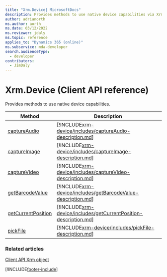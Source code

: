 ```yaml
---
title: "Xrm.Device| MicrosoftDocs"
description: Provides methods to use native device capabilities via Xrm.Device.
author: adrianorth
ms.author: aorth
ms.date: 03/12/2022
ms.reviewer: jdaly
ms.topic: reference
applies_to: "Dynamics 365 (online)"
ms.subservice: mda-developer
search.audienceType:
  - developer
contributors:
  - JimDaly
---
```


# Xrm.Device (Client API reference)

Provides methods to use native device capabilities.

| Method                                                 | Description                                                                                                              |
| ------------------------------------------------------ | ------------------------------------------------------------------------------------------------------------------------ |
| [captureAudio](xrm-device/captureAudio.md)             | [!INCLUDE[xrm-device/includes/captureAudio-description.md](xrm-device/includes/captureAudio-description.md)]             |
| [captureImage](xrm-device/captureImage.md)             | [!INCLUDE[xrm-device/includes/captureImage-description.md](xrm-device/includes/captureImage-description.md)]             |
| [captureVideo](xrm-device/captureVideo.md)             | [!INCLUDE[xrm-device/includes/captureVideo-description.md](xrm-device/includes/captureVideo-description.md)]             |
| [getBarcodeValue](xrm-device/getBarcodeValue.md)       | [!INCLUDE[xrm-device/includes/getBarcodeValue-description.md](xrm-device/includes/getBarcodeValue-description.md)]       |
| [getCurrentPosition](xrm-device/getCurrentPosition.md) | [!INCLUDE[xrm-device/includes/getCurrentPosition-description.md](xrm-device/includes/getCurrentPosition-description.md)] |
| [pickFile](xrm-device/pickFile.md)                     | [!INCLUDE[xrm-device/includes/pickFile-description.md](xrm-device/includes/pickFile-description.md)]                     |

### Related articles

[Client API Xrm object](../clientapi-xrm.md)

[!INCLUDE[footer-include](../../../../includes/footer-banner.md)]
